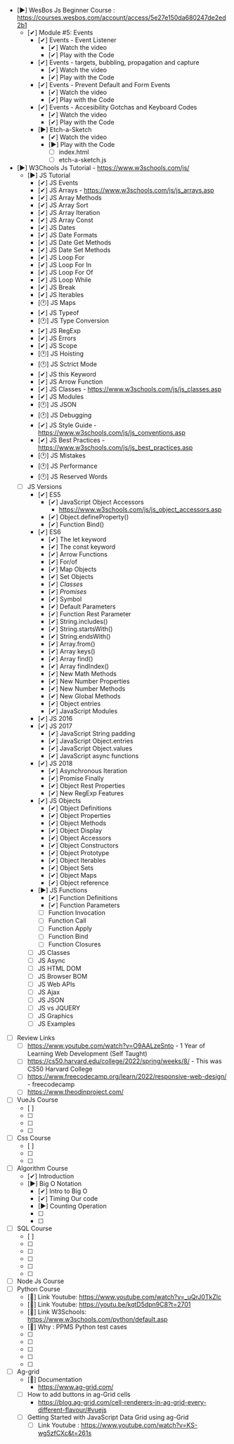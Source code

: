- [▶]  WesBos Js Beginner Course :  https://courses.wesbos.com/account/access/5e27e150da680247de2ed2b1
    - [✔]  Module #5: Events        
        - [✔]  Events - Event Listener 
            - [✔]  Watch the video
            - [✔]  Play with the Code
        - [✔]  Events - targets, bubbling, propagation and capture
            - [✔]  Watch the video
            - [✔]  Play with the Code
        - [✔]  Events - Prevent Default and Form Events
            - [✔]  Watch the video
            - [✔]  Play with the Code
        - [✔]  Events - Accesibility Gotchas and Keyboard Codes
            - [✔]  Watch the video
            - [✔]  Play with the Code
        - [▶]  Etch-a-Sketch
            - [✔]  Watch the video
            - [▶]  Play with the Code
                - [ ]  index.html
                - [ ]  etch-a-sketch.js
                
- [▶] W3Chools Js Tutorial - https://www.w3schools.com/js/
    - [▶] JS Tutorial 
        - [✔] JS Events
        - [✔]  JS Arrays - https://www.w3schools.com/js/js_arrays.asp
        - [✔]  JS Array Methods
        - [✔]  JS Array Sort
        - [✔]  JS Array Iteration
        - [✔]  JS Array Const
        - [✔]  JS Dates 
        - [✔]  JS Date Formats 
        - [✔]  JS Date Get Methods
        - [✔]  JS Date Set Methods
        - [✔]  JS Loop For
        - [✔]  JS Loop For In
        - [✔]  JS Loop For Of
        - [✔]  JS Loop While
        - [✔]  JS Break
        - [✔]  JS Iterables
        - [🕐]  JS Maps
        - [✔]  JS Typeof
        - [🕐]  JS Type Conversion
        - [✔]  JS RegExp
        - [✔]  JS Errors   
        - [✔]  JS Scope 
        - [🕐]  JS Hoisting
        - [🕐]  JS Sctrict Mode
        - [✔]  JS this Keyword 
        - [✔]  JS Arrow Function
        - [✔]  JS Classes - https://www.w3schools.com/js/js_classes.asp
        - [✔]  JS Modules 
        - [🕐]  JS JSON 
        - [🕐]  JS Debugging 
        - [✔]  JS Style Guide - https://www.w3schools.com/js/js_conventions.asp
        - [✔]  JS Best Practices - https://www.w3schools.com/js/js_best_practices.asp
        - [🕐]  JS Mistakes 
        - [🕐]  JS Performance
        - [🕐]  JS Reserved Words
    - [ ]  JS Versions
        - [✔] ES5
            - [✔] JavaScript Object Accessors 
                - https://www.w3schools.com/js/js_object_accessors.asp  
            - [✔] Object.defineProperty()
            - [✔] Function Bind()
        - [✔] ES6
            - [✔] The let keyword
            - [✔] The const keyword
            - [✔] Arrow Functions
            - [✔] For/of
            - [✔] Map Objects 
            - [✔] Set Objects
            - [✔] *Classes*
            - [✔] *Promises*                  
            - [✔] Symbol
            - [✔] Default Parameters
            - [✔] Function Rest Parameter
            - [✔] String.includes()
            - [✔] String.startsWith()
            - [✔] String.endsWith()
            - [✔] Array.from()
            - [✔] Array keys()
            - [✔] Array find()
            - [✔] Array findIndex()
            - [✔] New Math Methods
            - [✔] New Number Properties
            - [✔] New Number Methods
            - [✔] New Global Methods
            - [✔] Object entries
            - [✔] JavaScript Modules
        - [✔] JS 2016
        - [✔] JS 2017
            - [✔] JavaScript String padding
            - [✔] JavaScript Object.entries
            - [✔] JavaScript Object.values
            - [✔] JavaScript async functions            
        - [✔] JS 2018        
            - [✔] Asynchronous Iteration
            - [✔] Promise Finally
            - [✔] Object Rest Properties
            - [✔] New RegExp Features
        - [✔] JS Objects
            - [✔] Object Definitions 
            - [✔] Object Properties 
            - [✔] Object Methods
            - [✔] Object Display
            - [✔] Object Accessors
            - [✔] Object Constructors
            - [✔] Object Prototype
            - [✔] Object Iterables
            - [✔] Object Sets
            - [✔] Object Maps
            - [✔] Object reference
        - [▶] JS Functions
            - [✔] Function Definitions
            - [✔] Function Parameters
            - [ ] Function Invocation 
            - [ ] Function Call 
            - [ ] Function Apply 
            - [ ] Function Bind 
            - [ ] Function Closures     
        - [ ] JS Classes
        - [ ] JS Async
        - [ ] JS HTML DOM
        - [ ] JS Browser BOM
        - [ ] JS Web APIs
        - [ ] JS Ajax
        - [ ] JS JSON
        - [ ] JS vs JQUERY
        - [ ] JS Graphics
        - [ ] JS Examples
- [ ] Review Links
    - [ ] https://www.youtube.com/watch?v=O9AALzeSnto - 1 Year of Learning Web Development (Self Taught)
    - [ ] https://cs50.harvard.edu/college/2022/spring/weeks/8/ - This was CS50 Harvard College
    - [ ] https://www.freecodecamp.org/learn/2022/responsive-web-design/ - freecodecamp
    - [ ] https://www.theodinproject.com/
- [ ] VueJs Course 
    - [ ]  
    - [ ]  
    - [ ]  
    - [ ]  
- [ ] Css Course 
    - [ ]  
    - [ ]  
    - [ ]  
- [ ] Algorithm Course
    - [✔] Introduction
    - [▶] Big O Notation
        - [✔] Intro to Big O  
        - [✔] Timing Our code             
        - [▶] Counting Operation 
        - [ ] 
        - [ ]  
- [ ] SQL Course
    - [ ]  
    - [ ]  
    - [ ]  
    - [ ]  
    - [ ]  
    - [ ]  
- [ ] Node Js Course
- [ ] Python Course 
    - [🔗]  Link Youtube: https://www.youtube.com/watch?v=_uQrJ0TkZlc
    - [🔗]  Link Youtube: https://youtu.be/kqtD5dpn9C8?t=2701
    - [🔗]  Link W3Schools: https://www.w3schools.com/python/default.asp
    - [🔗]  Why : PPMS Python test cases
    - [ ]  
    - [ ]  
    - [ ]  
    - [ ]  
    - [ ]  
- [ ] Ag-grid
    - [🔗] Documentation 
        - https://www.ag-grid.com/
    - [ ] How to add buttons in ag-Grid cells
        - https://blog.ag-grid.com/cell-renderers-in-ag-grid-every-different-flavour/#vuejs
    - [ ] Getting Started with JavaScript Data Grid using ag-Grid
        - [ ] Link Youtube : https://www.youtube.com/watch?v=KS-wg5zfCXc&t=261s